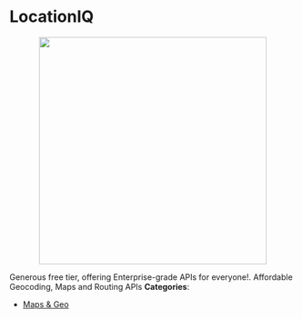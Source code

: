 # LocationIQ

<p align="center">
    <img width="400" src="https://raw.githubusercontent.com/awesome-apis/awesome-apis/apis/locationiq/logo_256x256.png" />
</p>


Generous free tier, offering Enterprise-grade APIs for everyone!. Affordable Geocoding, Maps and Routing APIs
**Categories**:

- [Maps & Geo](https://github/awesome-apis/awesome-apis#maps-and-geo)



